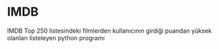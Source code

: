 # IMDB
IMDB Top 250 listesindeki filmlerden kullanıcının girdiği puandan yüksek olanları listeleyen python programı 
